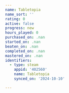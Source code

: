 ```yaml
---
name: Tabletopia
name_sort: ''
rating: 0
active: false
progress: new
hours_played: 0
purchased_on: .nan
started_on: .nan
beaten_on: .nan
completed_on: .nan
mastered_on: .nan
identifiers:
  - type: steam
    appid: '402560'
    name: Tabletopia
    synced_on: '2024-10-10'

---
```

